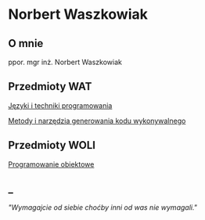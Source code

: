 # Norbert Waszkowiak

## O mnie
ppor. mgr inż. Norbert Waszkowiak

## Przedmioty WAT
[Języki i techniki programowania](https://kajkitsu.github.io/jtp/)

[Metody i narzędzia generowania kodu wykonywalnego](https://kajkitsu.github.io/mng/)


## Przedmioty WOLI
[Programowanie obiektowe](https://kajkitsu.github.io/po/)

## _
*"Wymagajcie od siebie choćby inni od was nie wymagali."*

